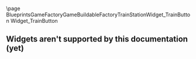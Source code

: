 \page BlueprintsGameFactoryGameBuildableFactoryTrainStationWidget_TrainButton Widget_TrainButton
## Widgets aren't supported by this documentation (yet)
